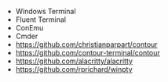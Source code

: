 - Windows Terminal
- Fluent Terminal
- ConEmu
- Cmder
- https://github.com/christianparpart/contour
- https://github.com/contour-terminal/contour
- https://github.com/alacritty/alacritty
- https://github.com/rprichard/winpty